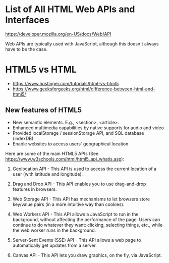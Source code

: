 # List of All HTML Web APIs and Interfaces

https://developer.mozilla.org/en-US/docs/Web/API

Web APIs are typically used with JavaScript, although this doesn't always have to be the case.


# HTML5 vs HTML

- https://www.hostinger.com/tutorials/html-vs-html5
- https://www.geeksforgeeks.org/html/difference-between-html-and-html5/

## New features of HTML5

- New semantic elements. E.g., \<section>, \<article>.
- Enhanced multimedia capabilities by native supports for audio and video
- Provided localStorage / sessionStorage API, and SQL database (indexDB)
- Enable websites to access users' geographical location


Here are some of the main HTML5 APIs (See https://www.w3schools.com/html/html5_api_whatis.asp):

1. Geolocation API - This API is used to access the current location of a user (with latitude and longitude).

2. Drag and Drop API - This API enables you to use drag-and-drop features in browsers.

3. Web Storage API - This API has mechanisms to let browsers store key/value pairs (in a more intuitive way than cookies).

4. Web Workers API - This API allows a JavaScript to run in the background, without affecting the performance of the page. Users can continue to do whatever they want: clicking, selecting things, etc., while the web worker runs in the background.

5. Server-Sent Events (SSE) API - This API allows a web page to automatically get updates from a server.

6. Canvas API - This API lets you draw graphics, on the fly, via JavaScript.
